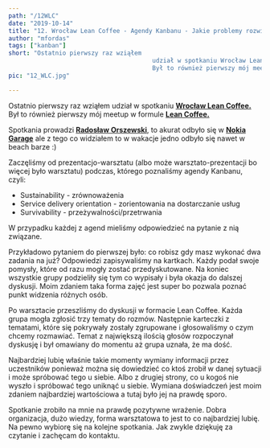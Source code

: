 ```yaml
--- 
path: "/12WLC"
date: "2019-10-14"
title: "12. Wrocław Lean Coffee - Agendy Kanbanu - Jakie problemy rozwiązuje Kanban?"
author: "mfordas"
tags: ["kanban"]
short: "Ostatnio pierwszy raz wziąłem
                                        udział w spotkaniu Wrocław Lean Coffee.
                                        Był to również pierwszy mój meetup w formule Lean Coffee."
pic: "12_WLC.jpg"

---
```


  <div>
                            <p >Ostatnio pierwszy raz wziąłem udział w
                                spotkaniu <a href="https://www.meetup.com/pl-PL/Wroclaw-Lean-Coffee/"
                                    target="_blank"><b>Wrocław Lean Coffee.</b></a>
                                Był to również pierwszy mój meetup w formule <a href="http://leancoffee.org/"
                                    target="_blank"><b>Lean Coffee.</b></a>
                            </p>
                            <p>
                                Spotkania prowadzi <a href="https://www.orszewski.com/" target="_blank"><b>Radosław
                                        Orszewski</b></a>, to akurat odbyło się w <a href="https://nokiagarage.pl/"
                                    target="_blank"><b>Nokia Garage</b></a> ale
                                z tego co widziałem to w wakacje jedno odbyło się nawet w beach barze :)
                            </p>
                            <p >
                                Zaczęliśmy od prezentacjo-warsztatu (albo może warsztato-prezentacji bo więcej było
                                warsztatu) podczas, którego poznaliśmy agendy Kanbanu, czyli:
                                <ul >
                                    <li>Sustainability - zrównoważenia</li>
                                    <li>Service delivery orientation - zorientowania na dostarczanie usług</li>
                                    <li>Survivability - przeżywalności/przetrwania</li>
                                </ul>
                            </p>
                            <p >
                                W przypadku każdej z agend mieliśmy odpowiedzieć na pytanie z nią związane.</p>
                            <p >
                                Przykładowo pytaniem do pierwszej było: co robisz gdy masz wykonać dwa zadania na już?
                                Odpowiedzi zapisywaliśmy na kartkach.
                                Każdy podał swoje pomysły, które od razu mogły zostać przedyskutowane. Na koniec
                                wszystkie grupy podzieliły się tym co wypisały i była okazja do dalszej dyskusji.
                                Moim zdaniem taka forma zajęć jest super bo pozwala poznać punkt widzenia różnych osób.
                            </p>
                            <p >
                                Po warsztacie przeszliśmy do dyskusji w formacie Lean Coffee. Każda grupa mogła zgłosić
                                trzy tematy do rozmów. Następnie karteczki z tematami, które się
                                pokrywały zostały zgrupowane i głosowaliśmy o czym chcemy rozmawiać. Temat z największą
                                ilością głosów rozpoczynał dyskusję i był omawiany do momentu aż grupa
                                uznała, że ma dość.
                            </p>
                            <p >
                                Najbardziej lubię właśnie takie momenty wymiany informacji przez uczestników ponieważ
                                można się dowiedzieć co ktoś zrobił w danej sytuacji i może spróbować tego u siebie.
                                Albo z drugiej strony, co u kogoś nie wyszło i spróbować tego uniknąć u siebie. Wymiana
                                doświadczeń jest moim zdaniem najbardziej wartościowa a tutaj było jej na prawdę sporo.
                            </p>
                            <p >
                                Spotkanie zrobiło na mnie na prawdę pozytywne wrażenie. Dobra organizacja, dużo wiedzy,
                                forma warsztatowa to jest to co najbardziej lubię. Na pewno wybiorę się
                                na kolejne spotkania. Jak zwykle dziękuję za czytanie i zachęcam do kontaktu.
                            </p>
                        </div>
                           
